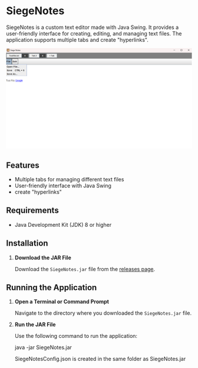 # SiegeNotes

SiegeNotes is a custom text editor made with Java Swing. It provides a user-friendly interface for creating, editing, and managing text files. The application supports multiple tabs and create "hyperlinks".

![Siege Notes Image](SiegeNotesPres.png)

## Features

- Multiple tabs for managing different text files
- User-friendly interface with Java Swing
- create "hyperlinks"

## Requirements

- Java Development Kit (JDK) 8 or higher

## Installation

1. **Download the JAR File**

   Download the `SiegeNotes.jar` file from the [releases page](https://github.com/GearScreen/SiegeNotes/releases).

## Running the Application

1. **Open a Terminal or Command Prompt**

   Navigate to the directory where you downloaded the `SiegeNotes.jar` file.

2. **Run the JAR File**

   Use the following command to run the application:

   java -jar SiegeNotes.jar

   SiegeNotesConfig.json is created in the same folder as SiegeNotes.jar
